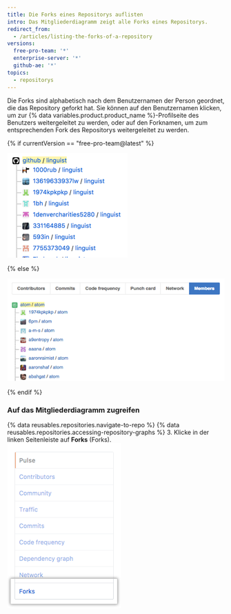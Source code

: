 ```yaml
---
title: Die Forks eines Repositorys auflisten
intro: Das Mitgliederdiagramm zeigt alle Forks eines Repositorys.
redirect_from:
  - /articles/listing-the-forks-of-a-repository
versions:
  free-pro-team: '*'
  enterprise-server: '*'
  github-ae: '*'
topics:
  - repositorys
---
```


Die Forks sind alphabetisch nach dem Benutzernamen der Person geordnet, die das Repository geforkt hat. Sie können auf den Benutzernamen klicken, um zur {% data variables.product.product_name %}-Profilseite des Benutzers weitergeleitet zu werden, oder auf den Forknamen, um zum entsprechenden Fork des Repositorys weitergeleitet zu werden.

{% if currentVersion == "free-pro-team@latest" %}

![Repository-Mitgliederdiagramm](/assets/images/help/graphs/repo_forks_graph_dotcom.png)

{% else %}

![Repository-Mitgliederdiagramm](/assets/images/help/graphs/repo_members_graph.png)

{% endif %}

### Auf das Mitgliederdiagramm zugreifen

{% data reusables.repositories.navigate-to-repo %}
{% data reusables.repositories.accessing-repository-graphs %}
3. Klicke in der linken Seitenleiste auf **Forks** (Forks). ![Registerkarte „Forks“ (Forks)](/assets/images/help/graphs/graphs-sidebar-forks-tab.png)
